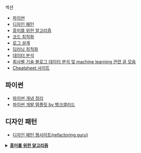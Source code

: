 섹션

* [파이썬](#파이썬)
* [디자인 패턴](#디자인-패턴)
* [흥미를 위한 알고리즘](#흥미를-위한-알고리즘)
* [코드 최적화](#코드-최적화)
* [로그 설계](#로그-설계)
* [딥러닝 최적화](#딥러닝-최적화)
* [데이터 분석](#데이터-분석)
* [회사별 기술 블로그 데이터 분석 및 machine learning 관련 글 모음](#회사별-기술-블로그-데이터-분석-및-machine-learning-관련-글-모음)
* [Cheatsheet 사이트](#cheatsheet-사이트)

## 파이썬
* [파이썬 개념 정리](https://github.com/boostcamp-ai-tech-4/ai-tech-interview/blob/main/answers/4-python.md)
* [파이썬 개발 템플릿 by 뱅크샐러드](https://github.com/banksalad/python)

## 디자인 패턴
* [디자인 패턴 웹사이트(refactoring.guru)](https://refactoring.guru/ko)


<details>
<summary><a href="./algorithm/algorithm.md"><strong>흥미를 위한 알고리즘</strong></a></summary>

- 분할 상환 분석(Amortized Analysis)
- 밀러-라빈 소수 판별법
- Quick Selection


## 코드 최적화
* 클린 코드
* 프로파일링

## 로그 설계
* [[NDC19]좋은 로그란 무엇인가?:좋은 로그를 위해 고려해야 할 것들](https://speakerdeck.com/devinjeon/jamag-ndc19-joheun-rogeuran-mueosinga-joheun-rogeureul-wihae-goryeohaeya-hal-geosdeul)
* [데이터 로그 설계, 데이터 로깅, 이벤트 로그 설계, 데이터 QA의 모든 것](https://zzsza.github.io/data/2021/06/13/data-event-log-definition/)
* [로그 데이터로 유저 이해하기](https://techblog.woowahan.com/2536/)



<details>
<summary><a href="./machine_learning_optimization/machine_learning_optimization.md"><strong>머신러닝 최적화</strong></a></summary>

- JAX
- Bag of Tricks for Image Classification with Convolutional Neural Networks
- AMP(Automatic Mixed Precision)
- 모델 경량화
- 분산 딥러닝


## 데이터 분석
* A/B 테스트
* 베이지안 A/B 테스트
* 인과 추론 분석
    * 역인과 관계
    * 교란 요인
    * 통계적 유의성
    * 이중차분(DID)
    * 회귀단절(Regression Discontinuity Design)


## 회사별 기술 블로그 데이터 분석 및 machine learning 관련 글 모음
* 네이버
    * [네이버 D2](https://d2.naver.com/home)
* 카카오
    * [카카오 기술 블로그](https://tech.kakao.com/blog/)
* 라인
    * [라인 기술 블로그](https://engineering.linecorp.com/ko/blog/)
* 쿠팡
    * [쿠팡 기술 블로그](https://medium.com/coupang-engineering)
* 우아한형제들
    * [우아한형제들 기술 블로그](https://techblog.woowahan.com/)
* 비바리퍼블리카
    * [비바리퍼블리카 기술 블로그](https://toss.tech/)
* 하이퍼커넥트
    * [하이퍼커넥트 기술 블로그](https://hyperconnect.github.io/)
* 엔씨소프트
    * [엔씨소프트 기술 블로그](https://about.ncsoft.com/news/rd)
* 당근마켓
    * [당근마켓 기술 블로그](https://medium.com/daangn)
* 야놀자
    * [야놀자 기술 블로그](https://medium.com/yanolja/archive)
* 데브시스터즈
    * [데브시스터즈 기술 블로그](https://tech.devsisters.com/)
* 컬리
    * (Kurly만의 MLOps 구축하기 - 초석 다지기)[https://helloworld.kurly.com/blog/first-mlops/]



## Cheatsheet 사이트
* leetcode cheatsheet
    * [Pirate King](https://www.piratekingdom.com/)
    * [NeetCode](https://neetcode.io/)
* AWS cheatsheet
    *